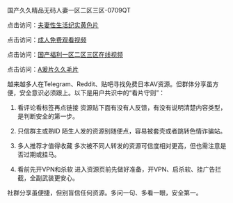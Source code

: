 国产久久精品无码人妻一区二区三区-0709QT

点击访问：<a href="https://heiliaoxwd5i8.pages.dev">夫妻性生活纪实黄色片</a>

点击访问：<a href="https://heiliaozj3tjd.pages.dev">成人免费观看视频</a>

点击访问：<a href="https://heiliaoe8ajia.pages.dev">国产福利一区二区三区在线视频</a>

点击访问：<a href="https://heiliaoe8ajia.pages.dev">A爰片久久毛片</a>


越来越多人在Telegram、Reddit、贴吧寻找免费日本AV资源。但群体分享虽方便，安全意识必须跟上。以下是用户共识中的“看片守则”：

1. 看评论看标签再点链接
资源贴下面有没有人反馈，有没有说明清楚内容类型，是判断安全的第一步。

2. 只信群主或熟ID
陌生人发的资源别随便点，容易被套壳或者跳转色情诈骗站。

3. 多人推荐才值得收藏
多次被不同人转发的资源可信度相对更高，但也需注意是否过期或挂马。

4. 看前先开VPN和杀软
进入资源页前先做好准备，开VPN、启杀软、挂广告拦截，全副武装更安心。

社群分享虽便捷，但别盲信任何资源。多问一句、多看一眼，安全第一。


<span style="display:none;">[Canonical link]( https://github.com/alm0700925/849560 ）</span>
